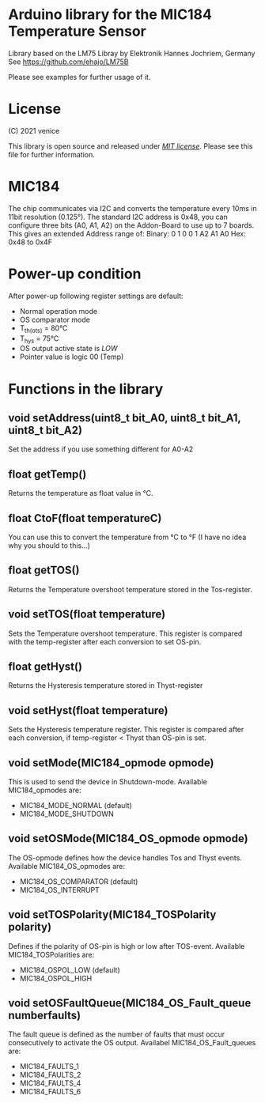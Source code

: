 # Arduino library for the MIC184 Temperature Sensor

Library based on the LM75 Libray by Elektronik Hannes Jochriem, Germany
See https://github.com/ehajo/LM75B

Please see examples for further usage of it.

# License

(C) 2021 venice

This library is open source and released under *[MIT license](LICENSE)*. Please see this file for further information.

# MIC184

The chip communicates via I2C and converts the temperature every 10ms in 11bit resolution (0.125°).
The standard I2C address is 0x48, you can configure three bits (A0, A1, A2) on the Addon-Board to use up to 7 boards.
This gives an extended Address range of:
Binary: 0 1 0 0  1 A2 A1 A0
Hex: 0x48 to 0x4F

# Power-up condition

After power-up following register settings are default:
 - Normal operation mode
 - OS comparator mode
 - T<sub>th(ots)</sub> = 80°C
 - T<sub>hys</sub> = 75°C
 - OS output active state is *LOW*
 - Pointer value is logic 00 (Temp)

# Functions in the library

## void setAddress(uint8_t bit_A0, uint8_t bit_A1, uint8_t bit_A2)

Set the address if you use something different for A0-A2
	
## float getTemp()

Returns the temperature as float value in °C.

## float CtoF(float temperatureC)

You can use this to convert the temperature from °C to °F (I have no idea why you should to this...)

## float getTOS()

Returns the Temperature overshoot temperature stored in the Tos-register.

## void setTOS(float temperature)

Sets the Temperature overshoot temperature. This register is compared with the temp-register after each conversion to set OS-pin.

## float getHyst()

Returns the Hysteresis temperature stored in Thyst-register

## void setHyst(float temperature)

Sets the Hysteresis temperature register. This register is compared after each conversion, if temp-register < Thyst than OS-pin is set.

## void setMode(MIC184_opmode opmode)

This is used to send the device in Shutdown-mode. 
Available MIC184_opmodes are:
 - MIC184_MODE_NORMAL (default)
 - MIC184_MODE_SHUTDOWN

## void setOSMode(MIC184_OS_opmode opmode)

The OS-opmode defines how the device handles Tos and Thyst events. 
Available MIC184_OS_opmodes are:
 - MIC184_OS_COMPARATOR (default)
 - MIC184_OS_INTERRUPT
 
## void setTOSPolarity(MIC184_TOSPolarity polarity)

Defines if the polarity of OS-pin is high or low after TOS-event.
Available MIC184_TOSPolarities are:
 - MIC184_OSPOL_LOW (default)
 - MIC184_OSPOL_HIGH

## void setOSFaultQueue(MIC184_OS_Fault_queue numberfaults)

The fault queue is defined as the number of faults that must occur consecutively to activate the OS output.
Availabel MIC184_OS_Fault_queues are:
 - MIC184_FAULTS_1
 - MIC184_FAULTS_2
 - MIC184_FAULTS_4
 - MIC184_FAULTS_6